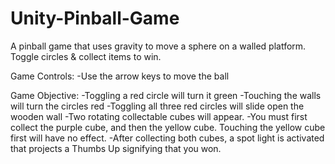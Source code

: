 # Unity-Pinball-Game

A pinball game that uses gravity to move a sphere on a walled platform. 
Toggle circles &amp; collect items to win.

Game Controls:
-Use the arrow keys to move the ball

Game Objective:
-Toggling a red circle will turn it green
-Touching the walls will turn the circles red
-Toggling all three red circles will slide open the wooden wall
-Two rotating collectable cubes will appear.
-You must first collect the purple cube, and then the yellow cube. Touching the yellow cube first will have no effect.
-After collecting both cubes, a spot light is activated that projects a Thumbs Up signifying that you won.

